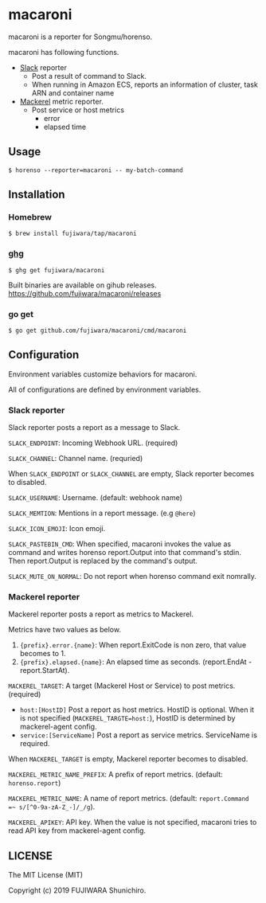 # macaroni

macaroni is a reporter for Songmu/horenso.

macaroni has following functions.

- [Slack](https://slack.com) reporter
  - Post a result of command to Slack.
  - When running in Amazon ECS, reports an information of cluster, task ARN and container name
- [Mackerel](https://mackerel.io) metric reporter.
  - Post service or host metrics
    - error
    - elapsed time


## Usage

```console
$ horenso --reporter=macaroni -- my-batch-command
```

## Installation

### Homebrew

```console
$ brew install fujiwara/tap/macaroni
```

### [ghg](https://github.com/Songmu/ghg)

```console
$ ghg get fujiwara/macaroni
```

Built binaries are available on gihub releases. https://github.com/fujiwara/macaroni/releases

### go get

```console
$ go get github.com/fujiwara/macaroni/cmd/macaroni
```

## Configuration

Environment variables customize behaviors for macaroni.

All of configurations are defined by environment variables.

### Slack reporter

Slack reporter posts a report as a message to Slack.

`SLACK_ENDPOINT`: Incoming Webhook URL. (required)

`SLACK_CHANNEL`: Channel name. (requried)

When `SLACK_ENDPOINT` or `SLACK_CHANNEL` are empty, Slack reporter becomes to disabled.

`SLACK_USERNAME`: Username. (default: webhook name)

`SLACK_MEMTION`: Mentions in a report message. (e.g `@here`)

`SLACK_ICON_EMOJI`: Icon emoji.

`SLACK_PASTEBIN_CMD`: When specified, macaroni invokes the value as command and writes horenso report.Output into that command's stdin. Then report.Output is replaced by the command's output.

`SLACK_MUTE_ON_NORMAL`: Do not report when horenso command exit nomrally.

### Mackerel reporter

Mackerel reporter posts a report as metrics to Mackerel.

Metrics have two values as below.

1. `{prefix}.error.{name}`: When report.ExitCode is non zero, that value becomes to 1.
1. `{prefix}.elapsed.{name}`: An elapsed time as seconds. (report.EndAt - report.StartAt).

`MACKEREL_TARGET`: A target (Mackerel Host or Service) to post metrics. (required)

- `host:[HostID]` Post a report as host metrics. HostID is optional. When it is not specified (`MACKEREL_TARGTE=host:`), HostID is determined by mackerel-agent config.
- `service:[ServiceName]` Post a report as service metrics. ServiceName is required.

When `MACKEREL_TARGET` is empty, Mackerel reporter becomes to disabled.

`MACKEREL_METRIC_NAME_PREFIX`: A prefix of report metrics. (default: `horenso.report`)

`MACKEREL_METRIC_NAME`: A name of report metrics. (default: `report.Command =~ s/[^0-9a-zA-Z_-]/_/g`).

`MACKEREL_APIKEY`: API key. When the value is not specified, macaroni tries to read API key from mackerel-agent config.

## LICENSE

The MIT License (MIT)

Copyright (c) 2019 FUJIWARA Shunichiro.
